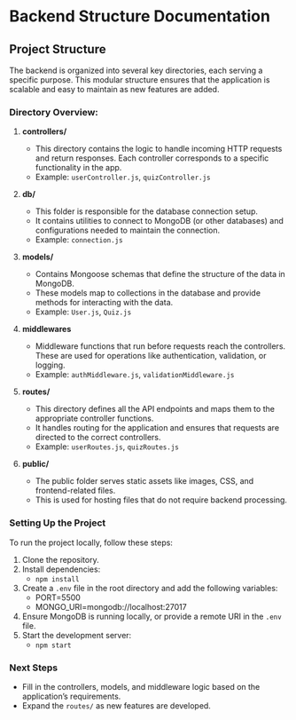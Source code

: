 
# Backend Structure Documentation

## Project Structure

The backend is organized into several key directories, each serving a specific purpose. This modular structure ensures that the application is scalable and easy to maintain as new features are added.

### Directory Overview:

1. **controllers/**
   - This directory contains the logic to handle incoming HTTP requests and return responses. Each controller corresponds to a specific functionality in the app.
   - Example: `userController.js`, `quizController.js`

2. **db/**
   - This folder is responsible for the database connection setup.
   - It contains utilities to connect to MongoDB (or other databases) and configurations needed to maintain the connection.
   - Example: `connection.js`

3. **models/**
   - Contains Mongoose schemas that define the structure of the data in MongoDB.
   - These models map to collections in the database and provide methods for interacting with the data.
   - Example: `User.js`, `Quiz.js`

4. **middlewares**
   - Middleware functions that run before requests reach the controllers. These are used for operations like authentication, validation, or logging.
   - Example: `authMiddleware.js`, `validationMiddleware.js`

5. **routes/**
   - This directory defines all the API endpoints and maps them to the appropriate controller functions.
   - It handles routing for the application and ensures that requests are directed to the correct controllers.
   - Example: `userRoutes.js`, `quizRoutes.js`

6. **public/**
   - The public folder serves static assets like images, CSS, and frontend-related files.
   - This is used for hosting files that do not require backend processing.

### Setting Up the Project

To run the project locally, follow these steps:

1. Clone the repository.
2. Install dependencies:
   - `npm install`
3. Create a `.env` file in the root directory and add the following variables:
   - PORT=5500 
   - MONGO_URI=mongodb://localhost:27017
4. Ensure MongoDB is running locally, or provide a remote URI in the `.env` file.
5. Start the development server:
   - `npm start`

### Next Steps
- Fill in the controllers, models, and middleware logic based on the application’s requirements.
- Expand the `routes/` as new features are developed.
